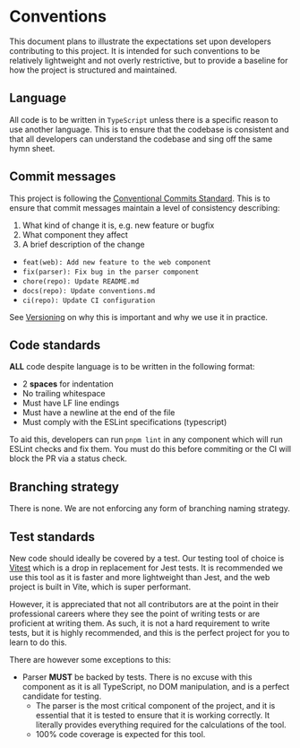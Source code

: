 # Conventions
This document plans to illustrate the expectations set upon developers contributing to this project. It is intended for such conventions to be relatively lightweight and not overly restrictive, but to provide a baseline for how the project is structured and maintained.

## Language
All code is to be written in `TypeScript` unless there is a specific reason to use another language. This is to ensure that the codebase is consistent and that all developers can understand the codebase and sing off the same hymn sheet.

## Commit messages
This project is following the [Conventional Commits Standard](https://www.conventionalcommits.org/en/v1.0.0/#summary). This is to ensure that commit messages maintain a level of consistency describing:

1. What kind of change it is, e.g. new feature or bugfix
2. What component they affect
3. A brief description of the change

- `feat(web): Add new feature to the web component`
- `fix(parser): Fix bug in the parser component`
- `chore(repo): Update README.md`
- `docs(repo): Update conventions.md`
- `ci(repo): Update CI configuration`

See [Versioning](./versioning.md) on why this is important and why we use it in practice.

## Code standards
**ALL** code despite language is to be written in the following format:

- 2 **spaces** for indentation
- No trailing whitespace
- Must have LF line endings
- Must have a newline at the end of the file
- Must comply with the ESLint specifications (typescript)

To aid this, developers can run `pnpm lint` in any component which will run ESLint checks and fix them. You must do this before commiting or the CI will block the PR via a status check.

## Branching strategy
There is none. We are not enforcing any form of branching naming strategy. 

## Test standards
New code should ideally be covered by a test. Our testing tool of choice is [Vitest](https://vitest.dev/guide/) which is a drop in replacement for Jest tests. It is recommended we use this tool as it is faster and more lightweight than Jest, and the web project is built in Vite, which is super performant.

However, it is appreciated that not all contributors are at the point in their professional careers where they see the point of writing tests or are proficient at writing them. As such, it is not a hard requirement to write tests, but it is highly recommended, and this is the perfect project for you to learn to do this.

There are however some exceptions to this:

* Parser **MUST** be backed by tests. There is no excuse with this component as it is all TypeScript, no DOM manipulation, and is a perfect candidate for testing.
  * The parser is the most critical component of the project, and it is essential that it is tested to ensure that it is working correctly. It literally provides everything required for the calculations of the tool.
  * 100% code coverage is expected for this tool.